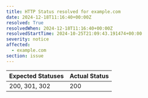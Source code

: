 ```yaml
---
title: HTTP Status resolved for example.com
date: 2024-12-18T11:16:40+00:00Z
resolved: True
resolvedWhen: 2024-12-18T11:16:40+00:00Z
resolvedStartTime: 2024-10-25T21:09:43.191474+00:00
severity: notice
affected:
  - example.com
section: issue
---
```


| Expected Statuses | Actual Status  |
|-------------------|----------------|
| 200, 301, 302 | 200 |
